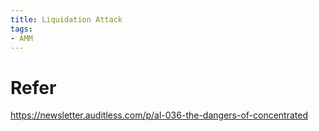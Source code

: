 ```yaml
---
title: Liquidation Attack
tags:
- AMM
---
```

# Refer
https://newsletter.auditless.com/p/al-036-the-dangers-of-concentrated